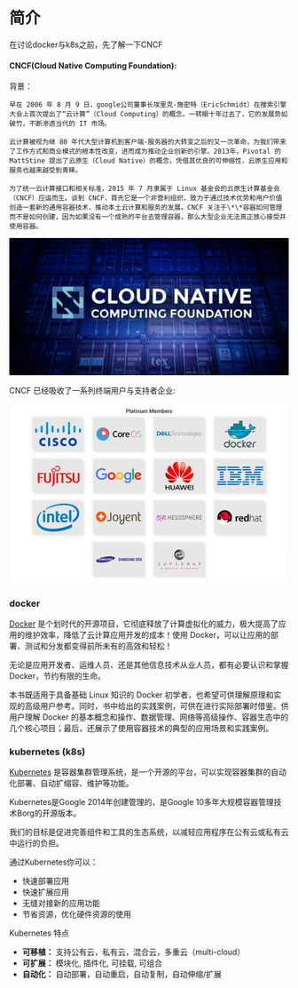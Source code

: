 # 简介

在讨论docker与k8s之前，先了解一下CNCF

#### CNCF\(Cloud Native Computing Foundation\):

背景：

    早在 2006 年 8 月 9 日，google公司董事长埃里克·施密特（EricSchmidt）在搜索引擎大会上首次提出了“云计算”（Cloud Computing）的概念。一转眼十年过去了，它的发展势如破竹，不断渗透当代的 IT 市场。

    云计算被视为继 80 年代大型计算机到客户端-服务器的大转变之后的又一次革命，为我们带来了工作方式和商业模式的根本性改变，进而成为推动企业创新的引擎。2013年，Pivotal 的 MattStine 提出了云原生（Cloud Native）的概念，凭借其优良的可伸缩性，云原生应用和服务也越来越受到青睐。

    为了统一云计算接口和相关标准，2015 年 7 月隶属于 Linux 基金会的云原生计算基金会（CNCF）应运而生。谈到 CNCF，首先它是一个非营利组织，致力于通过技术优势和用户价值创造一套新的通用容器技术，推动本土云计算和服务的发展。CNCF 关注于\*\*容器如何管理而不是如何创建，因为如果没有一个成熟的平台去管理容器，那么大型企业无法真正放心接受并使用容器。

![](/assets/CNCF.jpg)

CNCF 已经吸收了一系列终端用户与支持者企业:

![](/assets/Members-CNCF.jpg)

### docker

[Docker](http://www.docker.com/) 是个划时代的开源项目，它彻底释放了计算虚拟化的威力，极大提高了应用的维护效率，降低了云计算应用开发的成本！使用 Docker，可以让应用的部署、测试和分发都变得前所未有的高效和轻松！

无论是应用开发者、运维人员、还是其他信息技术从业人员，都有必要认识和掌握 Docker，节约有限的生命。

本书既适用于具备基础 Linux 知识的 Docker 初学者，也希望可供理解原理和实现的高级用户参考。同时，书中给出的实践案例，可供在进行实际部署时借鉴。供用户理解 Docker 的基本概念和操作、数据管理、网络等高级操作、容器生态中的几个核心项目；最后，还展示了使用容器技术的典型的应用场景和实践案例。

### kubernetes \(k8s\)

[Kubernetes](https://kubernetes.io/) 是容器集群管理系统，是一个开源的平台，可以实现容器集群的自动化部署、自动扩缩容、维护等功能。

Kubernetes是Google 2014年创建管理的，是Google 10多年大规模容器管理技术Borg的开源版本。

我们的目标是促进完善组件和工具的生态系统，以减轻应用程序在公有云或私有云中运行的负担。

通过Kubernetes你可以：

* 快速部署应用
* 快速扩展应用
* 无缝对接新的应用功能
* 节省资源，优化硬件资源的使用

Kubernetes 特点

* **可移植：**
  支持公有云，私有云，混合云，多重云（multi-cloud）
* **可扩展：**
  模块化, 插件化, 可挂载, 可组合
* **自动化：** 
  自动部署，自动重启，自动复制，自动伸缩/扩展



